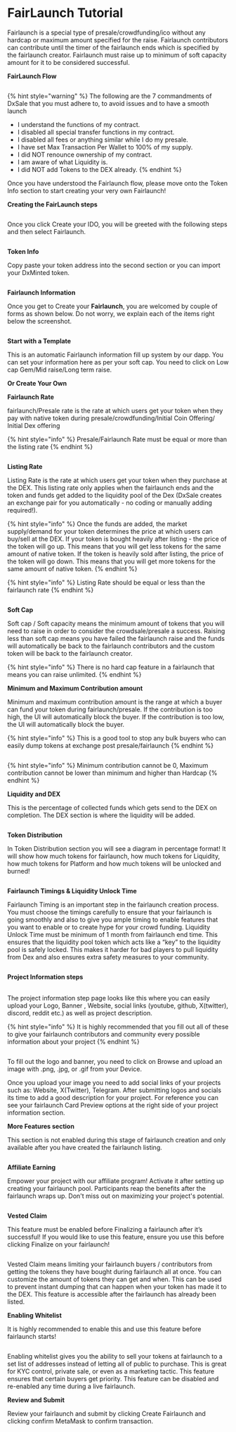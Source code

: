 # FairLaunch Tutorial

Fairlaunch is a special type of presale/crowdfunding/ico without any hardcap or maximum amount specified for the raise. Fairlaunch contributors can contribute until the timer of the fairlaunch ends which is specified by the fairlaunch creator. Fairlaunch must raise up to minimum of soft capacity amount for it to be considered successful.



**FairLaunch Flow**

<figure><img src="../../.gitbook/assets/image (1) (4).png" alt=""><figcaption></figcaption></figure>

{% hint style="warning" %}
The following are the 7 commandments of DxSale that you must adhere to, to avoid issues and to have a smooth launch

* I understand the functions of my contract.
* I disabled all special transfer functions in my contract.
* I disabled all fees or anything similar while I do my presale.
* I have set Max Transaction Per Wallet to 100% of my supply.
* I did NOT renounce ownership of my contract.
* I am aware of what Liquidity is.
* I did NOT add Tokens to the DEX already.
{% endhint %}

Once you have understood the Fairlaunch flow, please move onto the Token Info section to start creating your very own Fairlaunch!

**Creating the FairLaunch steps**

<figure><img src="../../.gitbook/assets/dxsale create ido.png" alt=""><figcaption></figcaption></figure>

Once you click Create your IDO, you will be greeted with the following steps and then select Fairlaunch.

<figure><img src="../../.gitbook/assets/dxfair1.png" alt=""><figcaption></figcaption></figure>

**Token Info**

Copy paste your token address into the second section or you can import your DxMinted token.

<figure><img src="../../.gitbook/assets/fairlaunch token info.png" alt=""><figcaption></figcaption></figure>

**Fairlaunch Information**

Once you get to Create your **Fairlaunch**, you are welcomed by couple of forms as shown below. Do not worry, we explain each of the items right below the screenshot.

<figure><img src="../../.gitbook/assets/fairlaunch info3.png" alt=""><figcaption></figcaption></figure>

**Start with a Template**

This is an automatic Fairlaunch information fill up system by our dapp. You can set your information here as per your soft cap. You need to click on Low cap Gem/Mid raise/Long term raise.

**Or Create Your Own**

**Fairlaunch Rate**

fairlaunch/Presale rate is the rate at which users get your token when they pay with native token during presale/crowdfunding/Initial Coin Offering/ Initial Dex offering



{% hint style="info" %}
Presale/Fairlaunch Rate must be equal or more than the listing rate
{% endhint %}

<figure><img src="../../.gitbook/assets/image (15) (2).png" alt=""><figcaption></figcaption></figure>

&#x20;

&#x20;

**Listing Rate**

Listing Rate is the rate at which users get your token when they purchase at the DEX. This listing rate only applies when the fairlaunch ends and the token and funds get added to the liquidity pool of the Dex (DxSale creates an exchange pair for you automatically - no coding or manually adding required!).

{% hint style="info" %}
Once the funds are added, the market supply/demand for your token determines the price at which users can buy/sell at the DEX. If your token is bought heavily after listing - the price of the token will go up. This means that you will get less tokens for the same amount of native token. If the token is heavily sold after listing, the price of the token will go down. This means that you will get more tokens for the same amount of native token.&#x20;
{% endhint %}



{% hint style="info" %}
Listing Rate should be equal or less than the fairlaunch rate
{% endhint %}

<figure><img src="../../.gitbook/assets/image (9) (3) (1).png" alt=""><figcaption></figcaption></figure>

&#x20;

**Soft Cap**

Soft cap / Soft capacity means the minimum amount of tokens that you will need to raise in order to consider the crowdsale/presale a success. Raising less than soft cap means you have failed the fairlaunch raise and the funds will automatically be back to the fairlaunch contributors and the custom token will be back to the fairlaunch creator.

{% hint style="info" %}
There is no hard cap feature in a fairlaunch that means you can raise unlimited.
{% endhint %}

&#x20;



**Minimum and Maximum Contribution amount**

Minimum and maximum contribution amount is the range at which a buyer can fund your token during fairlaunch/presale. If the contribution is too high, the UI will automatically block the buyer. If the contribution is too low, the UI will automatically block the buyer.

{% hint style="info" %}
This is a good tool to stop any bulk buyers who can easily dump tokens at exchange post presale/fairlaunch&#x20;
{% endhint %}

<figure><img src="../../.gitbook/assets/image (61) (1).png" alt=""><figcaption></figcaption></figure>

{% hint style="info" %}
Minimum contribution cannot be 0, Maximum contribution cannot be lower than minimum and higher than Hardcap
{% endhint %}

**Liquidity and DEX**

This is the percentage of collected funds which gets send to the DEX on completion. The DEX section is where the liquidity will be added.

<figure><img src="https://docs.dxsale.network/~gitbook/image?url=https%3A%2F%2F3286775751-files.gitbook.io%2F%7E%2Ffiles%2Fv0%2Fb%2Fgitbook-x-prod.appspot.com%2Fo%2Fspaces%252F-MTT8AZhxr8LCTIIdY3-%252Fuploads%252F1CcnupdONESfYxVSxDWH%252Fdx4.png%3Falt%3Dmedia%26token%3D136db37d-47f4-4a02-80a2-3566f65ca544&#x26;width=768&#x26;dpr=4&#x26;quality=100&#x26;sign=ea28312a8ae448322fdcd84a3ebd22e4189a07604e97789874556778bfafbbc6" alt=""><figcaption></figcaption></figure>

&#x20;**Token Distribution**

In Token Distribution section you will see a diagram in percentage format! It will show how much tokens for fairlaunch, how much tokens for Liquidity, how much tokens for Platform and how much tokens will be unlocked and burned!

<figure><img src="../../.gitbook/assets/fairlaunch info5.png" alt=""><figcaption></figcaption></figure>

**Fairlaunch Timings & Liquidity Unlock Time**

Fairlaunch Timing is an important step in the fairlaunch creation process. You must choose the timings carefully to ensure that your fairlaunch is going smoothly and also to give you ample timing to enable features that you want to enable or to create hype for your crowd funding. Liquidity Unlock Time must be minimum of 1 month from fairlaunch end time. This ensures that the liquidity pool token which acts like a “key” to the liquidity pool is safely locked. This makes it harder for bad players to pull liquidity from Dex and also ensures extra safety measures to your community.



<figure><img src="../../.gitbook/assets/fairlaunch info6.png" alt=""><figcaption></figcaption></figure>

**Project Information steps**

\
The project information step page looks like this where you can easily upload your Logo, Banner , Website, social links (youtube, github, X(twitter), discord, reddit etc.) as well as project description.

{% hint style="info" %}
It is highly recommended that you fill out all of these to give your fairlaunch contributors and community every possible information about your project
{% endhint %}

<figure><img src="https://docs.dxsale.network/~gitbook/image?url=https%3A%2F%2F3286775751-files.gitbook.io%2F%7E%2Ffiles%2Fv0%2Fb%2Fgitbook-x-prod.appspot.com%2Fo%2Fspaces%252F-MTT8AZhxr8LCTIIdY3-%252Fuploads%252FD0k2hVh6LqU8Xbog4uxC%252Fdx6.png%3Falt%3Dmedia%26token%3Dd5535504-089e-4285-91c3-89dd3076f51c&#x26;width=768&#x26;dpr=4&#x26;quality=100&#x26;sign=201203759d26ee37fc45dcf3ae6784f5a243a1150398ecb2a090c3727572a7f4" alt=""><figcaption></figcaption></figure>

To fill out the logo and banner, you need to click on Browse and upload an image with .png, .jpg, or .gif from your Device.

Once you upload your image you need to add social links of your projects such as: Website, X(Twitter), Telegram. After submitting logos and socials its time to add a good description for your project. For reference you can see your fairlaunch Card Preview options at the right side of your project information section.

**More Features section**

This section is not enabled during this stage of fairlaunch creation and only available after you have created the fairlaunch  listing.

<figure><img src="https://docs.dxsale.network/~gitbook/image?url=https%3A%2F%2F3286775751-files.gitbook.io%2F%7E%2Ffiles%2Fv0%2Fb%2Fgitbook-x-prod.appspot.com%2Fo%2Fspaces%252F-MTT8AZhxr8LCTIIdY3-%252Fuploads%252FgODwBEUt5POlzlEr7ANH%252Fdx7.png%3Falt%3Dmedia%26token%3Db255557d-04fb-430d-83d4-f09904bc5d70&#x26;width=768&#x26;dpr=4&#x26;quality=100&#x26;sign=dcf59c2098c173c8aab88015d34db5e5936f9e735ce2e344c81b0a7c705e3c6f" alt=""><figcaption></figcaption></figure>

**Affiliate Earning**

Empower your project with our affiliate program! Activate it after setting up creating your fairlaunch pool. Participants reap the benefits after the fairlaunch wraps up. Don't miss out on maximizing your project's potential.

<figure><img src="../../.gitbook/assets/614c99cf4f23707154a37bf7_how-to-start-affiliate-marketing-1.png" alt=""><figcaption></figcaption></figure>

**Vested Claim**

This feature must be enabled before Finalizing a fairlaunch after it’s successful! If you would like to use this feature, ensure you use this before clicking Finalize on your fairlaunch!

<div data-full-width="true">

<figure><img src="https://docs.dxsale.network/~gitbook/image?url=https%3A%2F%2F3286775751-files.gitbook.io%2F%7E%2Ffiles%2Fv0%2Fb%2Fgitbook-x-prod.appspot.com%2Fo%2Fspaces%252F-MTT8AZhxr8LCTIIdY3-%252Fuploads%252FqDaxwuUovM0c8PF4DWPI%252Fimage.png%3Falt%3Dmedia%26token%3D6134d62a-230b-4b0b-a5c6-490ad7fa3142&#x26;width=768&#x26;dpr=4&#x26;quality=100&#x26;sign=7173e24e7e881928899f942cd985d4f983dc9cc0549fb7a979d3eecdf6d2acf5" alt=""><figcaption></figcaption></figure>

</div>

Vested Claim means limiting your fairlaunch buyers / contributors from getting the tokens they have bought during fairlaunch all at once. You can customize the amount of tokens they can get and when. This can be used to prevent instant dumping that can happen when your token has made it to the DEX. This feature is accessible after the fairlaunch has already been listed.

**Enabling Whitelist**

It is highly recommended to enable this and use this feature before fairlaunch starts!

<div align="center">

<figure><img src="https://docs.dxsale.network/~gitbook/image?url=https%3A%2F%2F3286775751-files.gitbook.io%2F%7E%2Ffiles%2Fv0%2Fb%2Fgitbook-x-prod.appspot.com%2Fo%2Fspaces%252F-MTT8AZhxr8LCTIIdY3-%252Fuploads%252FEOXCj7B4m68j04PmcWcs%252Fimage.png%3Falt%3Dmedia%26token%3D86bc901e-ed16-453e-9387-7a6928dbc5dd&#x26;width=768&#x26;dpr=4&#x26;quality=100&#x26;sign=be83594d0997f71a0be4e81867f6c1fb021afd496f985bdd6d036f445a57d368" alt=""><figcaption></figcaption></figure>

</div>

Enabling whitelist gives you the ability to sell your tokens at fairlaunch to a set list of addresses instead of letting all of public to purchase. This is great for KYC control, private sale, or even as a marketing tactic. This feature ensures that certain buyers get priority. This feature can be disabled and re-enabled any time during a live fairlaunch.

**Review and Submit**

Review your fairlaunch and submit by clicking Create Fairlaunch and clicking confirm MetaMask to confirm transaction.

<figure><img src="../../.gitbook/assets/fairlaunch info7.png" alt=""><figcaption></figcaption></figure>

<figure><img src="../../.gitbook/assets/fairlaunch info8.png" alt=""><figcaption></figcaption></figure>

